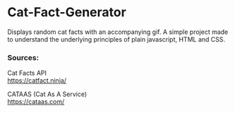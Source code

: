 # Cat-Fact-Generator
Displays random cat facts with an accompanying gif.
A simple project made to understand the underlying principles of plain javascript, HTML and CSS.


### Sources: 

Cat Facts API  
https://catfact.ninja/  

CATAAS (Cat As A Service)  
https://cataas.com/
